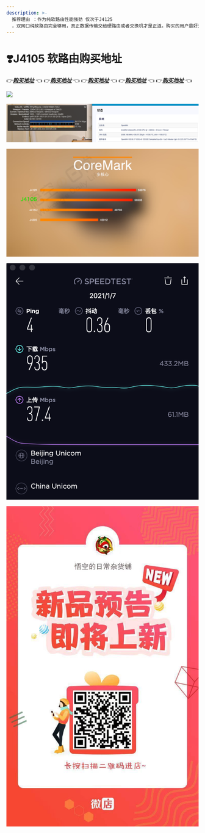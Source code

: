 ```yaml
---
description: >-
  推荐理由 ：作为纯软路由性能强劲 仅次于J4125
  ，双网口纯软路由完全够用，真正数据传输交给硬路由或者交换机才是正道。购买的用户最好是微信沟通我。因为软路由是一个系统工程。一些常识你必须了解，不要着急购买，要提前布局计划好家里的网路状况！
---
```


# ❣️J4105 软路由购买地址

👉[_**购买地址**_](https://k.koudai.com/EVSDREzj) 👈 👉[_**购买地址**_](https://k.koudai.com/EVSDREzj) 👈 👉[_**购买地址**_](https://k.koudai.com/EVSDREzj) 👈 👉[_**购买地址**_](https://k.koudai.com/EVSDREzj) 👈 👉[_**购买地址**_](https://k.koudai.com/EVSDREzj) 👈 

![](../../.gitbook/assets/6.png)

![](../../.gitbook/assets/jie-ping-20210108-xia-wu-7.25.52.png)

![](../../.gitbook/assets/7.jpg)

![](../../.gitbook/assets/jie-ping-20210108-xia-wu-3.59.48.png)

![](../../.gitbook/assets/image%20%281%29.png)

